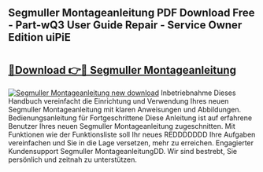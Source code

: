 ## Segmuller Montageanleitung PDF Download Free - Part-wQ3 User Guide Repair - Service Owner Edition uiPiE

# <h2><a href="http://df8tja.blite.top/?on=Segmuller+Montageanleitung">🔗Download 👉🔴 Segmuller Montageanleitung</a></h2>

[![Segmuller Montageanleitung new download](https://i.imgur.com/lujVjoI.png)](http://df8tja.blite.top/?on=Segmuller+Montageanleitung)
Inbetriebnahme Dieses Handbuch vereinfacht die Einrichtung und Verwendung Ihres neuen Segmuller Montageanleitung mit klaren Anweisungen und Abbildungen. Bedienungsanleitung für Fortgeschrittene Diese Anleitung ist auf erfahrene Benutzer Ihres neuen Segmuller Montageanleitung zugeschnitten. Mit Funktionen wie der Funktionsliste soll Ihr neues REDDDDDDD Ihre Aufgaben vereinfachen und Sie in die Lage versetzen, mehr zu erreichen. Engagierter Kundensupport Segmuller MontageanleitungDD. Wir sind bestrebt, Sie persönlich und zeitnah zu unterstützen.
